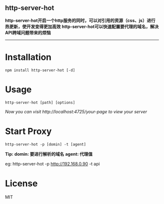 ## http-server-hot

**http-server-hot开启一个http服务的同时，可以对引用的资源（css、js）进行热更新，使开发变得更加高效**
**http-server-hot可以快速配置要代理的域名，解决API跨域问题带来的烦恼**
___


Installation
============

```
npm install http-server-hot [-d]
```

Usage
=====

```
http-server-hot [path] [options]
```
_Now you can visit http://localhost:4725/your-page to view your server_

Start Proxy
=====
```
http-server-hot -p [domin] -t [agent]
```

**Tip:**
**domin: 要进行解析的域名**
**agent: 代理值**

eg: http-server-hot -p http://192.168.0.90 -t api

License
====

MIT
